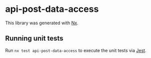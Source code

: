 # api-post-data-access

This library was generated with [Nx](https://nx.dev).

## Running unit tests

Run `nx test api-post-data-access` to execute the unit tests via [Jest](https://jestjs.io).
